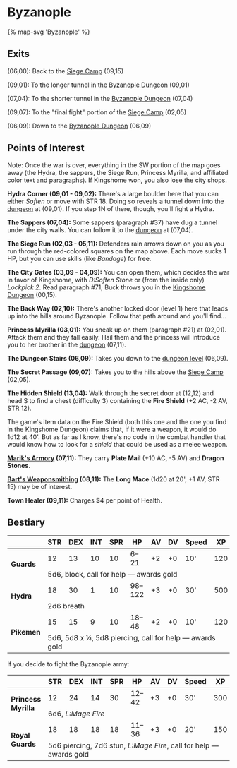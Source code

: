 # Byzanople

{% map-svg 'Byzanople' %}

## Exits

(06,00): Back to the [Siege Camp](/dragon-wars/maps/siege-camp) (09,15)

(09,01): To the longer tunnel in the [Byzanople Dungeon](/dragon-wars/maps/byzanople-dungeon) (09,01)

(07,04): To the shorter tunnel in the [Byzanople Dungeon](/dragon-wars/maps/byzanople-dungeon) (07,04)

(09,07): To the "final fight" portion of the [Siege Camp](/dragon-wars/maps/siege-camp) (02,05)

(06,09): Down to the [Byzanople Dungeon](/dragon-wars/maps/byzanople-dungeon) (06,09)

## Points of Interest

Note: Once the war is over, everything in the SW portion of the map goes away (the Hydra, the sappers, the Siege Run, Princess Myrilla, and affiliated color text and paragraphs). If Kingshome won, you also lose the city shops.

**Hydra Corner (09,01 - 09,02):** There's a large boulder here that you can either *Soften* or move with STR 18. Doing so reveals a tunnel down into the [dungeon](/dragon-wars/maps/byzanople-dungeon) at (09,01). If you step 1N of there, though, you'll fight a Hydra.

**The Sappers (07,04):** Some sappers (paragraph #37) have dug a tunnel under the city walls. You can follow it to the [dungeon](/dragon-wars/maps/byzanople-dungeon) at (07,04).

**The Siege Run (02,03 - 05,11):** Defenders rain arrows down on you as you run through the red-colored squares on the map above. Each move sucks 1 HP, but you can use skills (like *Bandage*) for free.

**The City Gates (03,09 - 04,09):** You can open them, which decides the war in favor of Kingshome, with *D:Soften Stone* or (from the inside only) *Lockpick 2*. Read paragraph #71; Buck throws you in the [Kingshome Dungeon](/dragon-wars/maps/kingshome-dungeon) (00,15).

**The Back Way (02,10):** There's another locked door (level 1) here that leads up into the hills around Byzanople. Follow that path around and you'll find...

**Princess Myrilla (03,01):** You sneak up on them (paragraph #21) at (02,01). Attack them and they fall easily. Hail them and the princess will introduce you to her brother in the [dungeon](/dragon-wars/maps/byzanople-dungeon) (07,11).

**The Dungeon Stairs (06,09):** Takes you down to the [dungeon level](/dragon-wars/maps/byzanople-dungeon) (06,09).

**The Secret Passage (09,07):** Takes you to the hills above the [Siege Camp](/dragon-wars/maps/siege-camp) (02,05).

**The Hidden Shield (13,04):** Walk through the secret door at (12,12) and head S to find a chest (difficulty 3) containing the **Fire Shield** (+2 AC, -2 AV, STR 12).

The game's item data on the Fire Shield (both this one and the one you find in the Kingshome Dungeon) claims that, if it were a weapon, it would do 1d12 at 40'. But as far as I know, there's no code in the combat handler that would know how to look for a *shield* that could be used as a melee weapon.

**[Marik's Armory](/dragon-wars/things-and-stuff/#mariks-armory) (07,11):** They carry **Plate Mail** (+10 AC, -5 AV) and **Dragon Stones**.

**[Bart's Weaponsmithing](/dragon-wars/things-and-stuff/#barts-weaponsmithing) (08,11):** The **Long Mace** (1d20 at 20', +1 AV, STR 15) may be of interest.

**Town Healer (09,11):** Charges $4 per point of Health.

## Bestiary

<table>
  <thead>
    <tr>
      <th></th>
      <th>STR</th>
      <th>DEX</th>
      <th>INT</th>
      <th>SPR</th>
      <th>HP</th>
      <th>AV</th>
      <th>DV</th>
      <th>Speed</th>
      <th>XP</th>
    </tr>
  </thead>
  <tbody>
    <tr>
      <td rowspan=2><b>Guards</b></td>
      <td class="c">12</td>
      <td class="c">13</td>
      <td class="c">10</td>
      <td class="c">10</td>
      <td class="c">6&ndash;21</td>
      <td class="c">+2</td>
      <td class="c">+0</td>
      <td class="c">10'</td>
      <td class="c">120</td>
    </tr><tr>
      <td colspan=9>5d6, block, call for help — awards gold</td>
    </tr><tr>
      <td rowspan=2><b>Hydra</b></td>
      <td class="c">18</td>
      <td class="c">30</td>
      <td class="c">1</td>
      <td class="c">10</td>
      <td class="c">98&ndash;122</td>
      <td class="c">+3</td>
      <td class="c">+0</td>
      <td class="c">30'</td>
      <td class="c">500</td>
    </tr><tr>
      <td colspan=9>2d6 breath</td>
    </tr><tr>
      <td rowspan=2><b>Pikemen</b></td>
      <td class="c">15</td>
      <td class="c">15</td>
      <td class="c">9</td>
      <td class="c">10</td>
      <td class="c">18&ndash;48</td>
      <td class="c">+2</td>
      <td class="c">+0</td>
      <td class="c">10'</td>
      <td class="c">120</td>
    </tr><tr>
      <td colspan=9>5d6, 5d8 x ¼, 5d8 piercing, call for help — awards gold</td>
    </tr>
  </tbody>
</table>

If you decide to fight the Byzanople army:

<table>
  <thead>
    <tr>
      <th></th>
      <th>STR</th>
      <th>DEX</th>
      <th>INT</th>
      <th>SPR</th>
      <th>HP</th>
      <th>AV</th>
      <th>DV</th>
      <th>Speed</th>
      <th>XP</th>
    </tr>
  </thead>
  <tbody>
    <tr>
      <td rowspan=2><b>Princess Myrilla</b></td>
      <td class="c">12</td>
      <td class="c">24</td>
      <td class="c">14</td>
      <td class="c">30</td>
      <td class="c">12&ndash;42</td>
      <td class="c">+3</td>
      <td class="c">+0</td>
      <td class="c">30'</td>
      <td class="c">300</td>
    </tr><tr>
      <td colspan=9>6d6, <i>L:Mage Fire</i></td>
    </tr><tr>
      <td rowspan=2><b>Royal Guards</b></td>
      <td class="c">18</td>
      <td class="c">18</td>
      <td class="c">18</td>
      <td class="c">18</td>
      <td class="c">11&ndash;36</td>
      <td class="c">+3</td>
      <td class="c">+0</td>
      <td class="c">20'</td>
      <td class="c">150</td>
    </tr><tr>
      <td colspan=9>5d6 piercing, 7d6 stun, <i>L:Mage Fire</i>, call for help — awards gold</td>
    </tr>
  </tbody>
</table>
